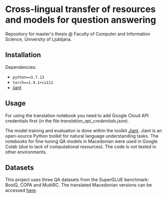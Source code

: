 # Cross-lingual transfer of resources and models for question answering

Repository for master's thesis @ Faculty of Computer and Information Science, University of Ljubljana.

## Installation
Dependencies:
- `python==3.7.13`
- `torch==1.9.1+cu111`
-  [jiant](https://github.com/nyu-mll/jiant.git)

## Usage

For using the translation notebook you need to add Google Cloud API credentials first (in the file *translation_api_credentials.json*).

The model training and evaluation is done within the toolkit [Jiant](https://github.com/nyu-mll/jiant.git). Jiant is an open-source Python toolkit for natural language understanding tasks.
The notebooks for fine-tuning QA models in Macedonian were used in Google Colab (due to lack of computational resources). The code is not tested in other environments.

## Datasets

This project uses three QA datasets from the SuperGLUE benchmark: BoolQ, COPA and MultiRC. The translated Macedonian versions can be accessed [here](https://drive.google.com/drive/folders/1-8hLfW14D5lWz5g7jMzYNLR-DzMynlFR?usp=sharing).
